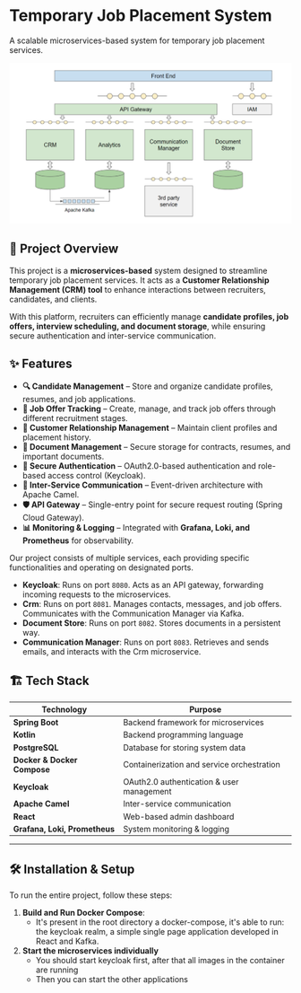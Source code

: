 # Temporary Job Placement System  
A scalable microservices-based system for temporary job placement services.  

![System Overview](images/system_overview.png)  

## 🚀 Project Overview  
This project is a **microservices-based** system designed to streamline temporary job placement services. It acts as a **Customer Relationship Management (CRM) tool** to enhance interactions between recruiters, candidates, and clients.  

With this platform, recruiters can efficiently manage **candidate profiles, job offers, interview scheduling, and document storage**, while ensuring secure authentication and inter-service communication.  

## ✨ Features  
- **🔍 Candidate Management** – Store and organize candidate profiles, resumes, and job applications.  
- **📑 Job Offer Tracking** – Create, manage, and track job offers through different recruitment stages.  
- **🤝 Customer Relationship Management** – Maintain client profiles and placement history.  
- **📂 Document Management** – Secure storage for contracts, resumes, and important documents.  
- **🔐 Secure Authentication** – OAuth2.0-based authentication and role-based access control (Keycloak).  
- **📡 Inter-Service Communication** – Event-driven architecture with Apache Camel.  
- **🛡️ API Gateway** – Single-entry point for secure request routing (Spring Cloud Gateway).  
- **📊 Monitoring & Logging** – Integrated with **Grafana, Loki, and Prometheus** for observability.  

Our project consists of multiple services, each providing specific functionalities and operating on designated ports.

- **Keycloak**: Runs on port `8080`. Acts as an API gateway, forwarding incoming requests to the microservices.
- **Crm**: Runs on port `8081`. Manages contacts, messages, and job offers. Communicates with the Communication Manager via Kafka.
- **Document Store**: Runs on port `8082`. Stores documents in a persistent way.
- **Communication Manager**: Runs on port `8083`. Retrieves and sends emails, and interacts with the Crm microservice.

## 🏗️ Tech Stack  
| Technology    | Purpose  |  
|--------------|---------|  
| **Spring Boot** | Backend framework for microservices  |  
| **Kotlin** | Backend programming language |  
| **PostgreSQL** | Database for storing system data  |  
| **Docker & Docker Compose** | Containerization and service orchestration  |  
| **Keycloak** | OAuth2.0 authentication & user management |  
| **Apache Camel** | Inter-service communication |  
| **React** | Web-based admin dashboard |  
| **Grafana, Loki, Prometheus** | System monitoring & logging |  

---

## 🛠️ Installation & Setup  

To run the entire project, follow these steps:

1. **Build and Run Docker Compose**:
    - It's present in the root directory a docker-compose, it's able to run: the keycloak realm, a simple single page application developed in React and Kafka.
2. **Start the microservices individually**
   - You should start keycloak first, after that all images in the container are running
   - Then you can start the other applications

